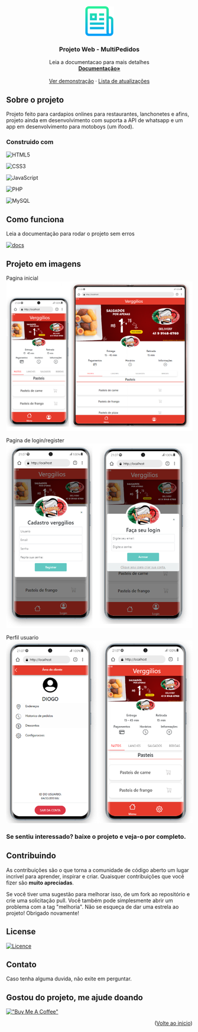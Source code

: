 
<a name="readme-top"></a>



<br />
<div align="center">
  <a href="https://github.com/snoow32">
    <img src="uploads/readme.png" alt="Logo" width="80" height="80">
  </a>

  <h3 align="center">Projeto Web - MultiPedidos</h3>

  <p align="center">
    Leia a documentacao para mais detalhes
    <br />
    <a href="doc.md"><strong>Documentação»</strong></a>
    <br />
    <br />
    <a href="Prints/">Ver demonstração</a>
    ·
    <a href="Projeto.md">Lista de atualizações</a>
  </p>
</div>


## Sobre o projeto

Projeto feito para cardapios onlines para restaurantes, lanchonetes e afins, projeto ainda em desenvolvimento com suporta a API de whatsapp e um app em desenvolvimento para motoboys (um ifood).

### Construido com

![HTML5](https://img.shields.io/badge/html5-%23E34F26.svg?style=for-the-badge&logo=html5&logoColor=white)

![CSS3](https://img.shields.io/badge/css3-%231572B6.svg?style=for-the-badge&logo=css3&logoColor=white)

![JavaScript](https://img.shields.io/badge/javascript-%23323330.svg?style=for-the-badge&logo=javascript&logoColor=%23F7DF1E)

![PHP](https://img.shields.io/badge/php-%23777BB4.svg?style=for-the-badge&logo=php&logoColor=white)

![MySQL](https://img.shields.io/badge/mysql-%2300f.svg?style=for-the-badge&logo=mysql&logoColor=white)

## Como funciona

Leia a documentação para rodar o projeto sem erros

[![docs](https://img.shields.io/badge/DOCS-8A2BE2)](https://github.com/snoow32/doc.md)

## Projeto em imagens

Pagina inicial
<img src="Prints/PaginaInicial.png">

Pagina de login/register
<img src="Prints/LoginRegistro.png">

Perfil usuario
<img src="Prints/Perfil.png">

### Se sentiu interessado? baixe o projeto e veja-o por completo.

## Contribuindo

As contribuições são o que torna a comunidade de código aberto um lugar incrível para aprender, inspirar e criar. Quaisquer contribuições que você fizer são **muito apreciadas**.

Se você tiver uma sugestão para melhorar isso, de um fork ao repositório e crie uma solicitação pull. Você também pode simplesmente abrir um problema com a tag "melhoria".
Não se esqueça de dar uma estrela ao projeto! Obrigado novamente!

## License

[![Licence](https://img.shields.io/github/license/Ileriayo/markdown-badges?style=for-the-badge)](./LICENSE)

## Contato

Caso tenha alguma duvida, não exite em perguntar.

## Gostou do projeto, me ajude doando

[!["Buy Me A Coffee"](https://www.buymeacoffee.com/assets/img/custom_images/orange_img.png)](https://bmc.link/Snoow)

<p align="right">(<a href="#readme-top">Volte ao inicio</a>)</p>